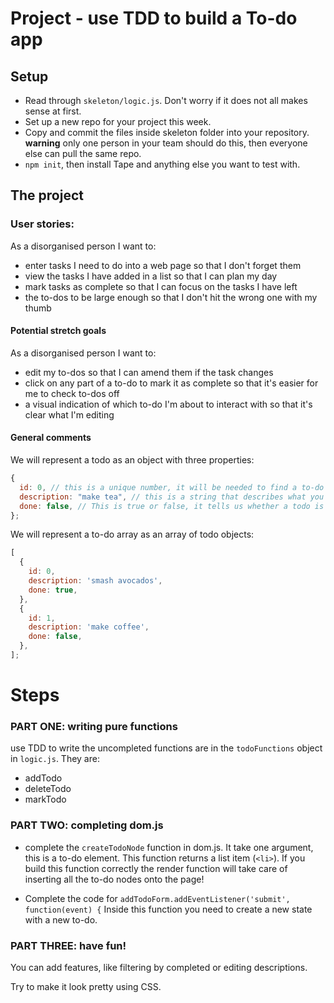 # Project - use TDD to build a To-do app


## Setup

  * Read through `skeleton/logic.js`. Don't worry if it does not all makes sense at first.
  * Set up a new repo for your project this week.
  * Copy and commit the files inside skeleton folder into your repository. **warning** only one person in your team should do this, then everyone else can pull the same repo.
  * `npm init`, then install Tape and anything else you want to test with.

## The project

### User stories:

As a disorganised person I want to:

 * enter tasks I need to do into a web page so that I don't forget them
 * view the tasks I have added in a list so that I can plan my day
 * mark tasks as complete so that I can focus on the tasks I have left
 * the to-dos to be large enough so that I don't hit the wrong one with my thumb

#### Potential stretch goals

As a disorganised person I want to:

 * edit my to-dos so that I can amend them if the task changes
 * click on any part of a to-do to mark it as complete so that it's easier for me to check to-dos off
 * a visual indication of which to-do I'm about to interact with so that it's clear what I'm editing




#### General comments


We will represent a todo as an object with three properties:

```js
{
  id: 0, // this is a unique number, it will be needed to find a to-do in a to-do list
  description: "make tea", // this is a string that describes what you need to do
  done: false, // This is true or false, it tells us whether a todo is done or not
};
```

We will represent a to-do array as an array of todo objects:

```js
[
  {
    id: 0,
    description: 'smash avocados',
    done: true,
  },
  {
    id: 1,
    description: 'make coffee',
    done: false,
  },
];
```



# Steps 


### PART ONE: writing pure functions
use TDD to write the uncompleted functions are in the `todoFunctions` object in `logic.js`. They are: 
- addTodo
- deleteTodo
- markTodo



### PART TWO: completing dom.js

- complete the  `createTodoNode` function in dom.js. It take one argument, this is a to-do element. This function returns a list item (`<li>`). If you build this function correctly the render function will take care of inserting all the to-do nodes onto the page!

- Complete the code for `addTodoForm.addEventListener('submit', function(event) {`
Inside this function you need to create a new state with a new to-do.

### PART THREE: have fun!

You can add features, like filtering by completed or editing descriptions.

Try to make it look pretty using CSS.

